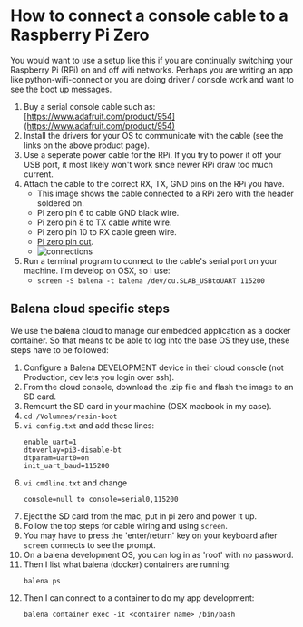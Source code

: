 # How to connect a console cable to a Raspberry Pi Zero

You would want to use a setup like this if you are continually switching your Raspberry Pi (RPi) on and off wifi networks.  Perhaps you are writing an app like python-wifi-connect or you are doing driver / console work and want to see the boot up messages.

1. Buy a serial console cable such as: [https://www.adafruit.com/product/954](https://www.adafruit.com/product/954)
1. Install the drivers for your OS to communicate with the cable (see the links on the above product page).
1. Use a seperate power cable for the RPi.  If you try to power it off your USB port, it most likely won't work since newer RPi draw too much current.
1. Attach the cable to the correct RX, TX, GND pins on the RPi you have.
    * This image shows the cable connected to a RPi zero with the header soldered on.
    * Pi zero pin 6 to cable GND black wire.
    * Pi zero pin 8 to TX cable white wire.
    * Pi zero pin 10 to RX cable green wire.
    * [Pi zero pin out](https://pinout.xyz/pinout/serial_pi_zero).
    * ![connections](images/pi_zero_console_cable.png?raw=true) 
1. Run a terminal program to connect to the cable's serial port on your machine.  I'm develop on OSX, so I use:
    * `screen -S balena -t balena /dev/cu.SLAB_USBtoUART 115200`


## Balena cloud specific steps

We use the balena cloud to manage our embedded application as a docker container.   So that means to be able to log into the base OS they use, these steps have to be followed:

1. Configure a Balena DEVELOPMENT device in their cloud console (not Production, dev lets you login over ssh).
1. From the cloud console, download the .zip file and flash the image to an SD card.
1. Remount the SD card in your machine (OSX macbook in my case).
1. `cd /Volumnes/resin-boot`
1. `vi config.txt` and add these lines: 
    ```
    enable_uart=1
    dtoverlay=pi3-disable-bt
    dtparam=uart0=on
    init_uart_baud=115200
    ```
1. `vi cmdline.txt` and change 
    ```
    console=null to console=serial0,115200
    ```
1. Eject the SD card from the mac, put in pi zero and power it up.
1. Follow the top steps for cable wiring and using `screen`.
1. You may have to press the 'enter/return' key on your keyboard after `screen` connects to see the prompt.
1. On a balena development OS, you can log in as 'root' with no password.
1. Then I list what balena (docker) containers are running:
    ```
    balena ps
    ```
1. Then I can connect to a container to do my app development:
    ```
    balena container exec -it <container name> /bin/bash
    ```



